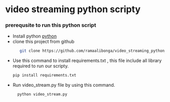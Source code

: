 # video streaming python scripty
<a name="readme-top"></a>


### prerequsite to run this python  script 
* Install python
   [python](https://www.python.org/)
* clone this project from github
  ```sh
     git clone https://github.com/ramaalibonga/video_streaming_python_scripty.git
  ```
* Use this command to install requirements.txt , this file include all library required to run our scripty.
   ```sh
  pip install requirements.txt
  ```
* Run video_stream.py file by using this command.
   ``` sh
     python video_stream.py
   ```

   

